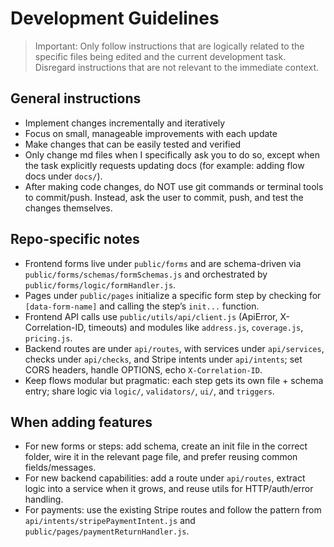 # Development Guidelines

> Important: Only follow instructions that are logically related to the specific files being edited and the current development task. Disregard instructions that are not relevant to the immediate context.

## General instructions

- Implement changes incrementally and iteratively
- Focus on small, manageable improvements with each update
- Make changes that can be easily tested and verified
- Only change md files when I specifically ask you to do so, except when the task explicitly requests updating docs (for example: adding flow docs under `docs/`).
- After making code changes, do NOT use git commands or terminal tools to commit/push. Instead, ask the user to commit, push, and test the changes themselves.

## Repo-specific notes

- Frontend forms live under `public/forms` and are schema-driven via `public/forms/schemas/formSchemas.js` and orchestrated by `public/forms/logic/formHandler.js`.
- Pages under `public/pages` initialize a specific form step by checking for `[data-form-name]` and calling the step’s `init...` function.
- Frontend API calls use `public/utils/api/client.js` (ApiError, X-Correlation-ID, timeouts) and modules like `address.js`, `coverage.js`, `pricing.js`.
- Backend routes are under `api/routes`, with services under `api/services`, checks under `api/checks`, and Stripe intents under `api/intents`; set CORS headers, handle OPTIONS, echo `X-Correlation-ID`.
- Keep flows modular but pragmatic: each step gets its own file + schema entry; share logic via `logic/`, `validators/`, `ui/`, and `triggers`.

## When adding features

- For new forms or steps: add schema, create an init file in the correct folder, wire it in the relevant page file, and prefer reusing common fields/messages.
- For new backend capabilities: add a route under `api/routes`, extract logic into a service when it grows, and reuse utils for HTTP/auth/error handling.
- For payments: use the existing Stripe routes and follow the pattern from `api/intents/stripePaymentIntent.js` and `public/pages/paymentReturnHandler.js`.